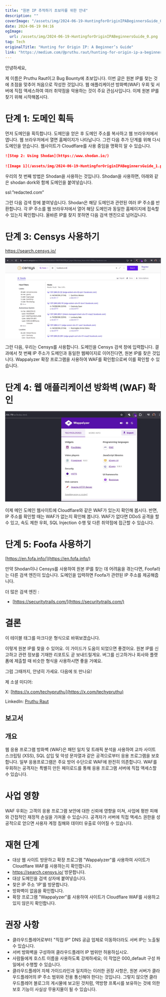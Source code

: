 ```yaml
---
title: "원본 IP 추적하기 초보자를 위한 안내"
description: ""
coverImage: "/assets/img/2024-06-19-HuntingforOriginIPABeginnersGuide_0.png"
date: 2024-06-19 04:16
ogImage: 
  url: /assets/img/2024-06-19-HuntingforOriginIPABeginnersGuide_0.png
tag: Tech
originalTitle: "Hunting for Origin IP: A Beginner’s Guide"
link: "https://medium.com/@pruthu.raut/hunting-for-origin-ip-a-beginners-guide-70235f3dd415"
---
```



안녕하세요,

제 이름은 Pruthu Raut이고 Bug Bounty에 초보입니다. 이번 글은 원본 IP를 찾는 것에 초점을 맞추어 처음으로 작성한 것입니다. 웹 애플리케이션 방화벽(WAF) 우회 및 서버에 직접 액세스하여 여러 취약점을 악용하는 것이 주요 관심사입니다. 이제 원본 IP를 찾기 위해 시작해봅시다.

# 단계 1: 도메인 획득

먼저 도메인을 획득합니다. 도메인을 얻은 후 도메인 주소를 복사하고 웹 브라우저에서 엽니다. 웹 브라우저에서 열면 홈페이지가 나타납니다. 그런 다음 추가 단계를 위해 다시 도메인을 얻습니다. 웹사이트가 Cloudflare를 사용 중임을 명확히 알 수 있습니다.

<div class="content-ad"></div>

```markdown
![Step 2: Using Shodan](https://www.shodan.io/)

![Image 1](/assets/img/2024-06-19-HuntingforOriginIPABeginnersGuide_1.png)
```

<div class="content-ad"></div>

우리의 첫 번째 방법은 Shodan을 사용하는 것입니다. Shodan을 사용하면, 아래와 같은 shodan dork와 함께 도메인을 붙여넣습니다.

ssl:”redacted.com”

그런 다음 검색 창에 붙여넣습니다. Shodan은 해당 도메인과 관련된 여러 IP 주소를 반환합니다. 각 IP 주소를 웹 브라우저에서 열어 해당 도메인과 동일한 홈페이지에 접속할 수 있는지 확인합니다. 올바른 IP를 찾지 못하면 다음 검색 엔진으로 넘어갑니다.

# 단계 3: Censys 사용하기

<div class="content-ad"></div>

https://search.censys.io/

![Hunting for Origin IP - Beginner's Guide](/assets/img/2024-06-19-HuntingforOriginIPABeginnersGuide_2.png)

그런 다음, 우리는 Censys를 사용합니다. 도메인을 Censys 검색 창에 입력합니다. 결과에서 첫 번째 IP 주소가 도메인과 동일한 웹페이지로 이어진다면, 원본 IP를 찾은 것입니다. Wappalyzer 확장 프로그램을 사용하여 WAF를 확인함으로써 이를 확인할 수 있습니다.

# 단계 4: 웹 애플리케이션 방화벽 (WAF) 확인

<div class="content-ad"></div>

![텍스트](/assets/img/2024-06-19-HuntingforOriginIPABeginnersGuide_3.png)

이제 메인 도메인 웹사이트에 Cloudflare와 같은 WAF가 있는지 확인해 봅시다. 반면, IP 주소를 확인할 때는 WAF가 없는지 확인해 봅니다. WAF가 없다면 DDoS 공격을 할 수 있고, 속도 제한 우회, SQL Injection 수행 및 다른 취약점에 접근할 수 있습니다.

# 단계 5: Foofa 사용하기

[https://en.fofa.info/](https://en.fofa.info/)

<div class="content-ad"></div>

만약 Shodan이나 Censys를 사용하여 원본 IP를 찾는 데 어려움을 겪는다면, Foofa라는 다른 검색 엔진이 있습니다. 도메인을 입력하면 Foofa가 관련된 IP 주소를 제공해줍니다.

더 많은 검색 엔진 :

- [https://securitytrails.com/](https://securitytrails.com/)

# 결론

<div class="content-ad"></div>

이 테이블 태그를 마크다운 형식으로 바꿔보겠습니다.

이렇게 원본 IP를 찾을 수 있어요. 이 가이드가 도움이 되었으면 좋겠어요. 원본 IP를 신고하고 관련 정보를 기재한 리포트도 곧 보내드릴게요. 버그를 신고하거나 회사와 플랫폼에 제출할 때 비슷한 형식을 사용하시면 좋을 거예요.

그럼 그때까지, 안녕히 가세요. 다음에 또 만나요!

제 소셜 미디어:

X: [https://x.com/techypruthu](https://x.com/techypruthu)

<div class="content-ad"></div>

LinkedIn: [Pruthu Raut](https://www.linkedin.com/in/pruthu-raut-89260a26a/)

## 보고서

## 개요

웹 응용 프로그램 방화벽 (WAF)은 패턴 일치 및 트래픽 분석을 사용하여 교차 사이트 스크립팅 (XSS), SQL 삽입 및 악성 문자열과 같은 공격으로부터 응용 프로그램을 보호합니다. 일부 응용프로그램은 주요 방어 수단으로 WAF에 완전히 의존합니다. WAF를 우회하는 공격자는 특별히 만든 페이로드를 통해 응용 프로그램 서버에 직접 액세스할 수 있습니다.

<div class="content-ad"></div>

# 사업 영향

WAF 우회는 고객의 응용 프로그램 보안에 대한 신뢰에 영향을 미쳐, 사업에 평판 피해와 간접적인 재정적 손실을 가져올 수 있습니다. 공격자가 서버에 직접 액세스 권한을 성공적으로 얻으면 사용자 계정 침해와 데이터 유출로 이어질 수 있습니다.

# 재현 단계

- 대상 웹 사이트 방문하고 확장 프로그램 "Wappalyzer"를 사용하여 사이트가 Cloudflare WAF를 사용하는지 확인합니다.
- https://search.censys.io/ 방문합니다.
- 대상 도메인을 검색 상자에 붙여넣습니다.
- 찾은 IP 주소 'IP'를 방문합니다.
- 방화벽이 없음을 확인합니다.
- 확장 프로그램 "Wappalyzer"를 사용하여 사이트가 Cloudflare WAF를 사용하고 있지 않은지 확인합니다.

<div class="content-ad"></div>

# 권장 사항

- 클라우드플레어로부터 "직접 IP" DNS 공급 업체로 이동하더라도 서버 IP는 노출될 수 있습니다.
- 서버 방화벽을 구성하여 클라우드플레어 IP 범위만 허용하십시오.
- 사람들에게 호스트 이름을 사용하도록 강제하세요; 이 작업은 000_default 구성 파일에서 수행할 수 있습니다.
- 클라우드플레어 자체 가이드라인과 일치하는 이러한 권장 사항은, 원본 서버가 클라우드플레어의 IP 주소 범위와 전용 통신해야 한다는 것입니다. 그렇지 않으면 클라우드플레어 블로그의 게시물에 보고된 것처럼, 역방향 프록시를 보유하는 것에 의한 보호 기능이 사실상 무용지물이 될 수 있습니다.